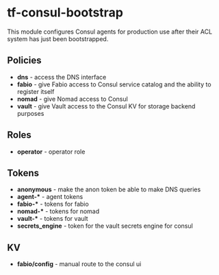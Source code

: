 # tf-consul-bootstrap

This module configures Consul agents for production use after their ACL system has just been bootstrapped.

## Policies

- **dns** - access the DNS interface
- **fabio** - give Fabio access to Consul service catalog and the ability to register itself
- **nomad** - give Nomad access to Consul
- **vault** - give Vault access to the Consul KV for storage backend purposes

## Roles

- **operator** - operator role

## Tokens

- **anonymous** - make the anon token be able to make DNS queries
- **agent-\*** - agent tokens
- **fabio-\*** - tokens for fabio
- **nomad-\*** - tokens for nomad
- **vault-\*** - tokens for vault
- **secrets_engine** - token for the vault secrets engine for consul

## KV

- **fabio/config** - manual route to the consul ui
